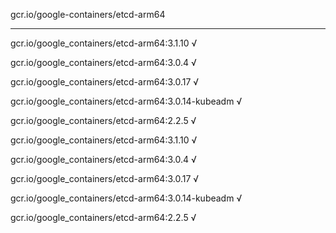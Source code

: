 gcr.io/google-containers/etcd-arm64 

----
gcr.io/google_containers/etcd-arm64:3.1.10 √

gcr.io/google_containers/etcd-arm64:3.0.4 √

gcr.io/google_containers/etcd-arm64:3.0.17 √

gcr.io/google_containers/etcd-arm64:3.0.14-kubeadm √

gcr.io/google_containers/etcd-arm64:2.2.5 √

gcr.io/google_containers/etcd-arm64:3.1.10 √

gcr.io/google_containers/etcd-arm64:3.0.4 √

gcr.io/google_containers/etcd-arm64:3.0.17 √

gcr.io/google_containers/etcd-arm64:3.0.14-kubeadm √

gcr.io/google_containers/etcd-arm64:2.2.5 √

